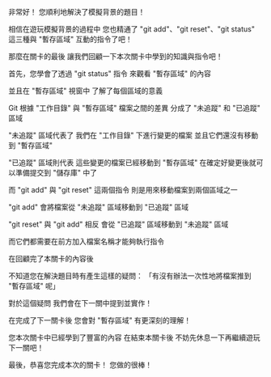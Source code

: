 非常好！
您順利地解決了模擬背景的題目！

相信在遊玩模擬背景的過程中
您也精通了 "git add"、"git reset"、"git status"
這三種與 "暫存區域" 互動的指令了吧！

那麼在關卡的最後
讓我們回顧一下本次關卡中學到的知識與指令吧！

首先，您學會了透過 "git status" 指令 
來觀看 "暫存區域" 的內容

並且在 "暫存區域" 視窗中
了解了每個區域的意義

Git 根據 "工作目錄" 與 "暫存區域" 檔案之間的差異
分成了 "未追蹤" 和 "已追蹤" 區域

"未追蹤" 區域代表了
我們在 "工作目錄" 下進行變更的檔案
並且它們還沒有移動到 "暫存區域" 

"已追蹤" 區域則代表
這些變更的檔案已經移動到 "暫存區域"
在確定好變更後就可以準備提交到 "儲存庫" 中了

而 "git add" 與 "git reset" 這兩個指令
則是用來移動檔案到兩個區域之一

"git add" 會將檔案從
"未追蹤" 區域移動到 "已追蹤" 區域

"git reset" 與 "git add" 相反
會從 "已追蹤" 區域移動到 "未追蹤" 區域

而它們都需要在前方加入檔案名稱才能夠執行指令

在回顧完了本關卡的內容後

不知道您在解決題目時有產生這樣的疑問：
「有沒有辦法一次性地將檔案推到 "暫存區域" 呢」

對於這個疑問
我們會在下一關中提到並實作！

在完成了下一關卡後
您會對 "暫存區域" 有更深刻的理解！

您本次關卡中已經學到了豐富的內容
在結束本關卡後
不妨先休息一下再繼續遊玩下一關吧！

最後，恭喜您完成本次的關卡！
您做的很棒！